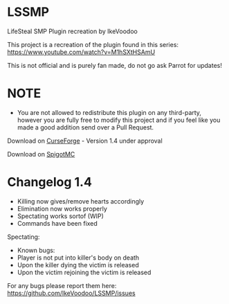 # LSSMP
LifeSteal SMP Plugin recreation by IkeVoodoo

This project is a recreation of the plugin found in this series: https://www.youtube.com/watch?v=M1hSXtHSAmU

This is not official and is purely fan made, do not go ask Parrot for updates!

# NOTE

  - You are not allowed to redistribute this plugin on any third-party, however you are fully free to modify this project and if you feel like you made a good addition send over a Pull Request.

Download on [CurseForge](https://www.curseforge.com/minecraft/bukkit-plugins/lifesteal-smp-plugin) - Version 1.4 under approval

Download on [SpigotMC](https://www.spigotmc.org/resources/lifesteal-smp-plugin.94387/)

# Changelog 1.4

- Killing now gives/remove hearts accordingly
- Elimination now works properly
- Spectating works sortof (WIP)
- Commands have been fixed

Spectating:
- Known bugs:
- Player is not put into killer's body on death
- Upon the killer dying the victim is released
- Upon the victim rejoining the victim is released

For any bugs please report them here: https://github.com/IkeVoodoo/LSSMP/issues
